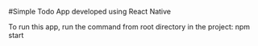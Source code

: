 
#Simple Todo App developed using React Native


To run this app, run the command from root directory in the project:
 npm start

